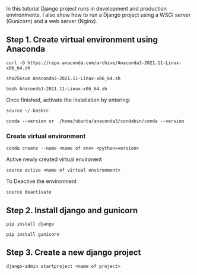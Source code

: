 In this tutorial Django project runs in development and production environments.
I also show how to run a Django project using a WSGI server (Gunicorn) and a web server (Nginx).

## Step 1.  Create virtual environment using Anaconda 

```
curl -O https://repo.anaconda.com/archive/Anaconda3-2021.11-Linux-x86_64.sh

sha256sum Anaconda3-2021.11-Linux-x86_64.sh

bash Anaconda3-2021.11-Linux-x86_64.sh

```

Once finished, activate the installation by entering:
```
source ~/.bashrc

conda --version or  /home/ubuntu/anaconda3/condabin/conda --version
```
### Create virtual environment

```
conda create --name <name of env> <python=version>
```
Active newly created virtual environent
```
source active <name of virtual environment>
```

To Deactive the environment
```
source deactivate
```


## Step 2. Install django and gunicorn

```
pip install django
```
```
pip install gunicorn
```

## Step 3. Create a new django project

```
django-admin startproject <name of project>
```


